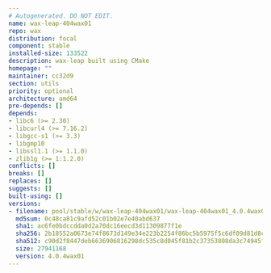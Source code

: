 ```yaml
---
# Autogenerated. DO NOT EDIT.
name: wax-leap-404wax01
repo: wax
distribution: focal
component: stable
installed-size: 133522
description: wax-leap built using CMake
homepage: ""
maintainer: cc32d9
section: utils
priority: optional
architecture: amd64
pre-depends: []
depends:
- libc6 (>= 2.30)
- libcurl4 (>= 7.16.2)
- libgcc-s1 (>= 3.3)
- libgmp10
- libssl1.1 (>= 1.1.0)
- zlib1g (>= 1:1.2.0)
conflicts: []
breaks: []
replaces: []
suggests: []
built-using: []
versions:
- filename: pool/stable/w/wax-leap-404wax01/wax-leap-404wax01_4.0.4wax01-ubuntu-20.04_amd64.deb
  md5sum: 0c48ca81c9afd52c01b02e7e40abd637
  sha1: ac6fe0bdccdda0d2a70dc16eecd3d11309877f1e
  sha256: 2b18552a0673e74f8673d149e34e223b2254f86bc5b5975f5c6df09d81d8cd94
  sha512: c90d2f8447deb6636906816298dc535c8d045f81b2c37353808da3c74945f204b1e90b1fbb9c6c8bd81ace3d9a7516e81d7abfac8d60f438bcefcede2d38ef91
  size: 27941168
  version: 4.0.4wax01
---
```


